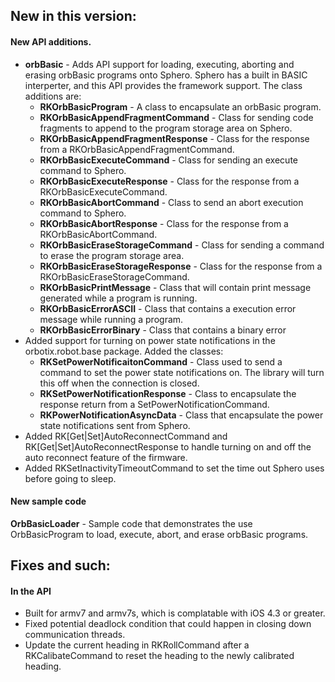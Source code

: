 
## New in this version:

#### New API additions.
* **orbBasic** - Adds API support for loading, executing, aborting and erasing orbBasic programs onto Sphero. Sphero has a built in BASIC interperter, and this API provides the framework support. The class additions are:
	* **RKOrbBasicProgram** - A class to encapsulate an orbBasic program.
	* **RKOrbBasicAppendFragmentCommand** - Class for sending code fragments to append to the program storage area on Sphero. 
	* **RKOrbBasicAppendFragmentResponse** - Class for the response from a RKOrbBasicAppendFragmentCommand.
	* **RKOrbBasicExecuteCommand** - Class for sending an execute command to Sphero.
	* **RKOrbBasicExecuteResponse** - Class for the response from a RKOrbBasicExecuteCommand.
	* **RKOrbBasicAbortCommand** - Class to send an abort execution command to Sphero.
	* **RKOrbBasicAbortResponse** - Class for the response from a RKOrbBasicAbortCommand.
	* **RKOrbBasicEraseStorageCommand** - Class for sending a command to erase the program storage area.
	* **RKOrbBasicEraseStorageResponse** - Class for the response from a RKOrbBasicEraseStorageCommand.
	* **RKOrbBasicPrintMessage** - Class that will contain print message generated while a program is running.
	* **RKOrbBasicErrorASCII** - Class that contains a execution error message while running a program.
	* **RKOrbBasicErrorBinary** - Class that contains a binary error 
* Added support for turning on power state notifications in the orbotix.robot.base package. Added the classes:
	* **RKSetPowerNotificaitonCommand** - Class used to send a command to set the power state notifications on. The library will turn this off when the connection is closed.
	* **RKSetPowerNotificationResponse** - Class to encapsulate the response return from a SetPowerNotificationCommand.
	* **RKPowerNotificationAsyncData** - Class that encapsulate the power state notifications sent from Sphero.
* Added RK[Get|Set]AutoReconnectCommand and RK[Get|Set]AutoReconnectResponse to handle turning on and off the auto reconnect feature of the firmware.
* Added RKSetInactivityTimeoutCommand to set the time out Sphero uses before going to sleep.

 

#### New sample code
**OrbBasicLoader** - Sample code that demonstrates the use OrbBasicProgram to load, execute, abort, and erase orbBasic programs.

## Fixes and such:

#### In the API
- Built for armv7 and armv7s, which is complatable with iOS 4.3 or greater.
- Fixed potential deadlock condition that could happen in closing down communication threads.
- Update the current heading in RKRollCommand after a RKCalibateCommand to reset the heading to the newly calibrated heading.






